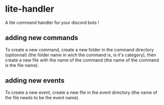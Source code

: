 # lite-handler
A lite command handler for your discord bots !

## adding new commands
To create a new command, create a new folder in the command directory (optionnal) (the folder name in wich the command is, is it's category), then create a new file with the name of the command (the name of the command is the file name).

## adding new events

To create a new event, create a new file in the event directory (the name of the file needs to be the event name).
